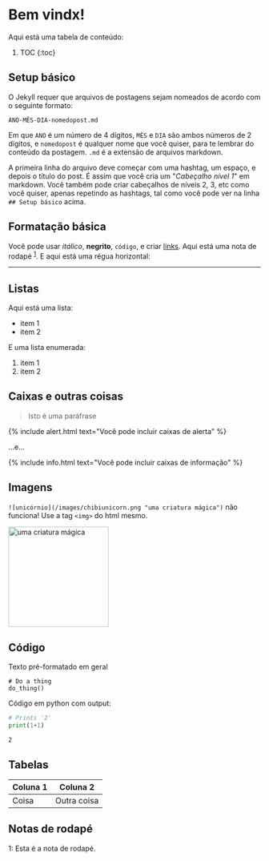 # Bem vindx!

Aqui está uma tabela de conteúdo:

1. TOC
{:toc}

## Setup básico

O Jekyll requer que arquivos de postagens sejam nomeados de acordo com o seguinte formato:

`ANO-MÊS-DIA-nomedopost.md`

Em que `ANO` é um número de 4 dígitos, `MÊS` e `DIA` são ambos números de 2 dígitos, e `nomedopost` é qualquer nome que você quiser, para te lembrar do conteúdo da postagem. `.md` é a extensão de arquivos markdown.

A primeira linha do arquivo deve começar com uma hashtag, um espaço, e depois o título do post. É assim que você cria um "*Cabeçalho nível 1*" em markdown. Você também pode criar cabeçalhos de níveis 2, 3, etc como você quiser, apenas repetindo as hashtags, tal como você pode ver na linha `## Setup básico` acima.

## Formatação básica

Você pode usar *itálico*, **negrito**, `código`, e criar [links](https://pt.wikipedia.org/wiki/Casimiro_Montenegro_Filho). Aqui está uma nota de rodapé <sup>[1](#meurodape1)</sup>. E aqui está uma régua horizontal:

---

## Listas

Aqui está uma lista:

- item 1
- item 2

E uma lista enumerada:

1. item 1
1. item 2

## Caixas e outras coisas

> Isto é uma paráfrase

{% include alert.html text="Você pode incluir caixas de alerta" %}

...e...

{% include info.html text="Você pode incluir caixas de informação" %}

## Imagens

`![unicórnio](/images/chibiunicorn.png "uma criatura mágica")` não funciona!
Use a tag `<img>` do html mesmo.

<img src="{{ 'blog/images/chibiunicorn.png' | relative_url }}" alt="uma criatura mágica" width="200"></img>

## Código

Texto pré-formatado em geral

    # Do a thing
    do_thing()

Código em python com output:

```python
# Prints '2'
print(1+1)
```

    2

## Tabelas

| Coluna 1 | Coluna 2 |
|-|-|
| Coisa | Outra coisa |

## Notas de rodapé

<a name="meurodape1">1</a>: Esta é a nota de rodapé.

